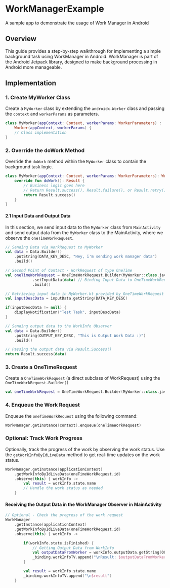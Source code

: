 # WorkManagerExample

A sample app to demonstrate the usage of Work Manager in Android

## Overview

This guide provides a step-by-step walkthrough for implementing a simple background task using
WorkManager in Android. WorkManager is part of the Android Jetpack library, designed to make
background processing in Android more manageable.

## Implementation

### 1. Create MyWorker Class

Create a `MyWorker` class by extending the `androidx.Worker` class and passing the `context`
and `workerParams` as parameters.

```kotlin
class MyWorker(appContext: Context, workerParams: WorkerParameters) :
    Worker(appContext, workerParams) {
    // Class implementation
}
```

### 2. Override the doWork Method

Override the `doWork` method within the `MyWorker` class to contain the background task logic.

```kotlin
class MyWorker(appContext: Context, workerParams: WorkerParameters): Worker(appContext, workerParams) {
    override fun doWork(): Result {
        // Business logic goes here
        // Return Result.success(), Result.failure(), or Result.retry() based on the business logic
        return Result.success()
    }
}
```

#### 2.1 Input Data and Output Data
In this section, we send input data to the `MyWorker` class from `MainActivity` and send output data from the `MyWorker` class to the MainActivity, where we observe the `oneTimeWorkRequest`.

```kotlin
// Sending Data via WorkRequest to MyWorker
val data = Data.Builder()
    .putString(DATA_KEY_DESC, "Hey, i'm sending work manager data")
    .build()

// Second Point of Contact - WorkRequest of type OneTime
val oneTimeWorkRequest = OneTimeWorkRequest.Builder(MyWorker::class.java)
            .setInputData(data) // Binding Input Data to OneTimeWorkRequest
            .build()
```
```kotlin
// Retrieving input data in MyWorker.kt provided by OneTimeWorkRequest from MainActivity
val inputDescData = inputData.getString(DATA_KEY_DESC)

if(inputDescData != null) {
    displayNotification("Test Task", inputDescData)
}

// Sending output data to the WorkInfo Observer
val data = Data.Builder()
    .putString(OUTPUT_KEY_DESC, "This is Output Work Data :)")
    .build()

// Passing the output data via Result.Success()
return Result.success(data)

```

### 3. Create a OneTimeRequest

Create a `OneTimeWorkRequest` (a direct subclass of WorkRequest) using the `OneTimeWorkRequest.Builder()`

```kotlin
val oneTimeWorkRequest = OneTimeWorkRequest.Builder(MyWorker::class.java).build()
```

### 4. Enqueue the Work Request

Enqueue the `oneTimeWorkRequest` using the following command:

```kotlin
WorkManager.getInstance(context).enqueue(oneTimeWorkRequest)
```

### Optional: Track Work Progress

Optionally, track the progress of the work by observing the work status. Use
the `getWorkInfoByIdLiveData` method to get real-time updates on the work status.

```kotlin
WorkManager.getInstance(applicationContext)
    .getWorkInfoByIdLiveData(oneTimeWorkRequest.id)
    .observe(this) { workInfo ->
        val result = workInfo.state.name
        // Handle the work status as needed
    }
```
#### Receiving the Output Data in the WorkManager Observer in MainActivity

```kotlin
// Optional - Check the progress of the work request
WorkManager
    .getInstance(applicationContext)
    .getWorkInfoByIdLiveData(oneTimeWorkRequest.id)
    .observe(this) { workInfo ->

        if(workInfo.state.isFinished) {
            // Getting Output Data from WorkInfo
            val outputDataFromWorker = workInfo.outputData.getString(OUTPUT_KEY_DESC)
            _binding.workInfoTV.append("\nResult: $outputDataFromWorker")
        }

        val result = workInfo.state.name
        _binding.workInfoTV.append("\n$result")
    }
```


